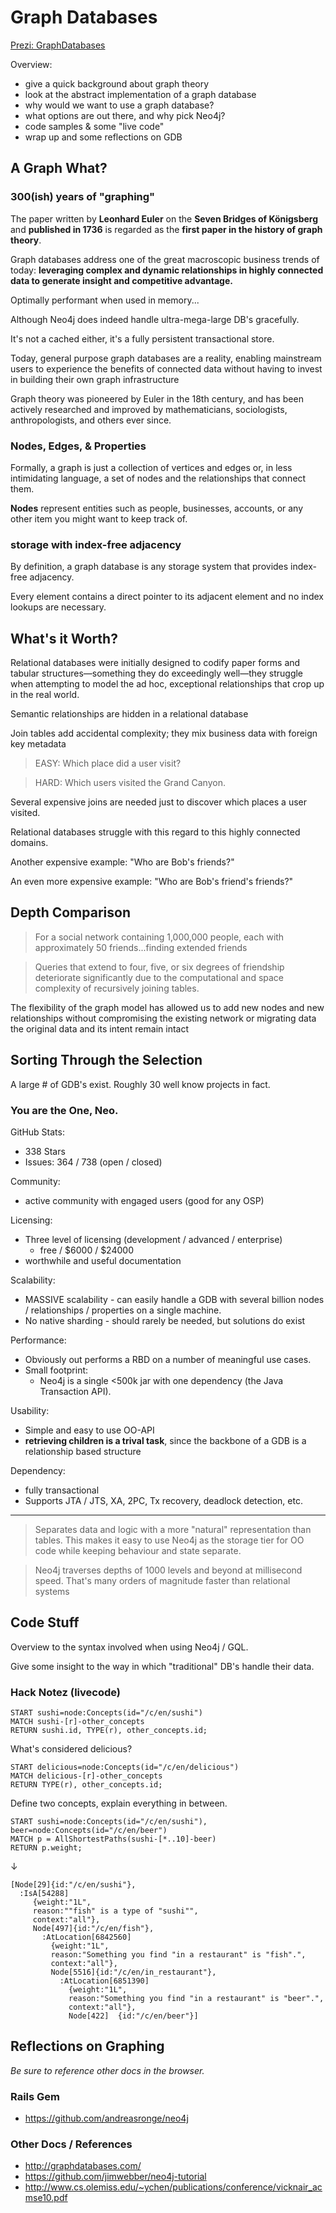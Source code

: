 # Graph Databases

[Prezi: GraphDatabases](http://prezi.com/jgx8vrvcntdk/?utm_campaign=share&utm_medium=copy)

Overview:

- give a quick background about graph theory
- look at the abstract implementation of a graph database
- why would we want to use a graph database?
- what options are out there, and why pick Neo4j?
- code samples & some "live code"
- wrap up and some reflections on GDB

## A Graph What?

### 300(ish) years of "graphing"

The paper written by **Leonhard Euler** on the **Seven Bridges of Königsberg** and **published in 1736** is regarded as the **first paper in the history of graph theory**.

Graph databases address one of the great macroscopic business trends of today: **leveraging complex and dynamic relationships in highly connected data to generate insight and competitive advantage.**

Optimally performant when used in memory...

Although Neo4j does indeed handle ultra-mega-large DB's gracefully.

It's not a cached either, it's a fully persistent transactional store.

Today, general purpose graph databases are a reality, enabling mainstream users to experience the benefits of connected data without having to invest in building their own graph infrastructure

Graph theory was pioneered by Euler in the 18th century, and has been actively researched and improved by mathematicians, sociologists, anthropologists, and others ever since.

### Nodes, Edges, & Properties

Formally, a graph is just a collection of vertices and edges or, in less intimidating language, a set of nodes and the relationships that connect them.

**Nodes** represent entities such as people, businesses, accounts, or any other item you might want to keep track of.

### storage with index-free adjacency

By definition, a graph database is any storage system that provides index-free adjacency.

Every element contains a direct pointer to its adjacent element and no index lookups are necessary.

## What's it Worth?

Relational databases were initially designed to codify paper forms and tabular structures—something they do exceedingly well—they struggle when attempting to model the ad hoc, exceptional relationships that crop up in the real world.

Semantic relationships are hidden in a relational database

Join tables add accidental complexity; they mix business data with foreign key
metadata

>EASY: Which place did a user visit?

>HARD: Which users visited the Grand Canyon.

Several expensive joins are needed just to discover which places a user visited.

Relational databases struggle with this regard to this highly connected domains.

Another expensive example: "Who are Bob's friends?"

An even more expensive example: "Who are Bob's friend's friends?"

## Depth Comparison

>For a social network containing 1,000,000 people, each with approximately 50 friends...finding extended friends

>Queries that extend to four, five, or six degrees of friendship deteriorate significantly due to the computational and space complexity of recursively joining tables.

The flexibility of the graph model has allowed us to add new nodes and new relationships without compromising the existing network or migrating data the original data and its intent remain intact

## Sorting Through the Selection

A large # of GDB's exist. Roughly 30 well know projects in fact.

### You are the One, Neo.

GitHub Stats:

- 338 Stars
- Issues: 364 / 738 (open / closed)

Community:

- active community with engaged users (good for any OSP)

Licensing:

- Three level of licensing (development / advanced / enterprise)
  - free / $6000 / $24000
- worthwhile and useful documentation

Scalability:

- MASSIVE scalability - can easily handle a GDB with several billion nodes / relationships / properties on a single machine.
- No native sharding - should rarely be needed, but solutions do exist

Performance:

- Obviously out performs a RBD on a number of meaningful use cases.
- Small footprint:
  - Neo4j is a single <500k jar with one dependency (the Java Transaction API).

Usability:

- Simple and easy to use OO-API
- **retrieving children is a trival task**, since the backbone of a GDB is a relationship based structure

Dependency:

- fully transactional
- Supports JTA / JTS, XA, 2PC, Tx recovery, deadlock detection, etc.

---

>Separates data and logic with a more "natural" representation than tables. This makes it easy to use Neo4j as the storage tier for OO code while keeping behaviour and state separate.

>Neo4j traverses depths of 1000 levels and beyond at millisecond speed. That's many orders of magnitude faster than relational systems

## Code Stuff

Overview to the syntax involved when using Neo4j / GQL.

Give some insight to the way in which "traditional" DB's handle their data.

### Hack Notez (livecode)

```
START sushi=node:Concepts(id="/c/en/sushi")
MATCH sushi-[r]-other_concepts
RETURN sushi.id, TYPE(r), other_concepts.id;
```

What's considered delicious?

```
START delicious=node:Concepts(id="/c/en/delicious")
MATCH delicious-[r]-other_concepts
RETURN TYPE(r), other_concepts.id;
```

Define two concepts, explain everything in between.

```
START sushi=node:Concepts(id="/c/en/sushi"), beer=node:Concepts(id="/c/en/beer")
MATCH p = AllShortestPaths(sushi-[*..10]-beer)
RETURN p.weight;
```

↓

```
[Node[29]{id:"/c/en/sushi"},
  :IsA[54288]
     {weight:"1L",
     reason:""fish" is a type of "sushi"",
     context:"all"},
     Node[497]{id:"/c/en/fish"},
       :AtLocation[6842560]
         {weight:"1L",
         reason:"Something you find "in a restaurant" is "fish".",
         context:"all"},
         Node[5516]{id:"/c/en/in_restaurant"},
           :AtLocation[6851390]
             {weight:"1L",
             reason:"Something you find "in a restaurant" is "beer".",
             context:"all"},
             Node[422]  {id:"/c/en/beer"}]
```

## Reflections on Graphing

*Be sure to reference other docs in the browser.*

### Rails Gem

- https://github.com/andreasronge/neo4j

### Other Docs / References

- http://graphdatabases.com/
- https://github.com/jimwebber/neo4j-tutorial
- http://www.cs.olemiss.edu/~ychen/publications/conference/vicknair_acmse10.pdf
